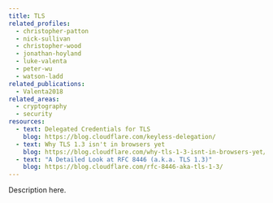 ```yaml
---
title: TLS
related_profiles:
  - christopher-patton
  - nick-sullivan
  - christopher-wood
  - jonathan-hoyland
  - luke-valenta
  - peter-wu
  - watson-ladd
related_publications:
  - Valenta2018
related_areas:
  - cryptography
  - security
resources:
  - text: Delegated Credentials for TLS
    blog: https://blog.cloudflare.com/keyless-delegation/
  - text: Why TLS 1.3 isn't in browsers yet
    blog: https://blog.cloudflare.com/why-tls-1-3-isnt-in-browsers-yet/
  - text: "A Detailed Look at RFC 8446 (a.k.a. TLS 1.3)"
    blog: https://blog.cloudflare.com/rfc-8446-aka-tls-1-3/
---
```


Description here.
